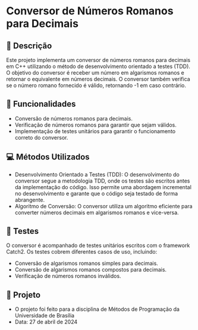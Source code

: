 # Conversor de Números Romanos para Decimais

## 📝 Descrição
Este projeto implementa um conversor de números romanos para decimais em C++ utilizando o método de desenvolvimento orientado a testes (TDD). O objetivo do conversor é receber um número em algarismos romanos e retornar o equivalente em números decimais. O conversor também verifica se o número romano fornecido é válido, retornando -1 em caso contrário.

## 🚀 Funcionalidades
- Conversão de números romanos para decimais.
- Verificação de números romanos para garantir que sejam válidos.
- Implementação de testes unitários para garantir o funcionamento correto do conversor.

## 💻 Métodos Utilizados
- Desenvolvimento Orientado a Testes (TDD): O desenvolvimento do conversor segue a metodologia TDD, onde os testes são escritos antes da implementação do código. Isso permite uma abordagem incremental no desenvolvimento e garante que o código seja testado de forma abrangente.
- Algoritmo de Conversão: O conversor utiliza um algoritmo eficiente para converter números decimais em algarismos romanos e vice-versa. 

## 🧪 Testes
O conversor é acompanhado de testes unitários escritos com o framework Catch2. Os testes cobrem diferentes casos de uso, incluindo:
- Conversão de algarismos romanos simples para decimais.
- Conversão de algarismos romanos compostos para decimais.
- Verificação de números romanos inválidos.

 ## 📖 Projeto
 - O projeto foi feito para a disciplina de Métodos de Programação da Universidade de Brasília
 - Data: 27 de abril de 2024
